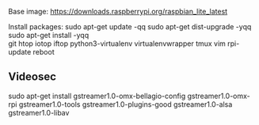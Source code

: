 Base image:
https://downloads.raspberrypi.org/raspbian_lite_latest

Install packages:
sudo apt-get update -qq
sudo apt-get dist-upgrade -yqq
sudo apt-get install -yqq \
	git htop iotop iftop python3-virtualenv virtualenvwrapper  tmux vim
rpi-update
reboot


## Videosec

sudo apt-get install gstreamer1.0-omx-bellagio-config gstreamer1.0-omx-rpi gstreamer1.0-tools gstreamer1.0-plugins-good gstreamer1.0-alsa gstreamer1.0-libav